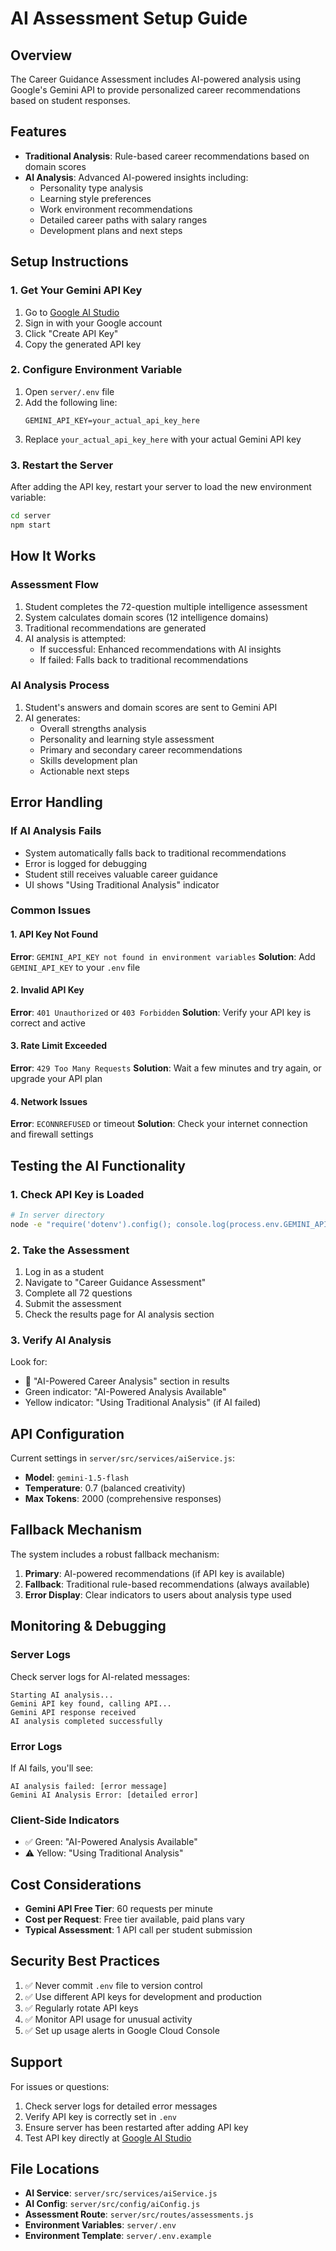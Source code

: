 # AI Assessment Setup Guide

## Overview
The Career Guidance Assessment includes AI-powered analysis using Google's Gemini API to provide personalized career recommendations based on student responses.

## Features
- **Traditional Analysis**: Rule-based career recommendations based on domain scores
- **AI Analysis**: Advanced AI-powered insights including:
  - Personality type analysis
  - Learning style preferences
  - Work environment recommendations
  - Detailed career paths with salary ranges
  - Development plans and next steps

## Setup Instructions

### 1. Get Your Gemini API Key
1. Go to [Google AI Studio](https://aistudio.google.com/app/apikey)
2. Sign in with your Google account
3. Click "Create API Key"
4. Copy the generated API key

### 2. Configure Environment Variable
1. Open `server/.env` file
2. Add the following line:
   ```
   GEMINI_API_KEY=your_actual_api_key_here
   ```
3. Replace `your_actual_api_key_here` with your actual Gemini API key

### 3. Restart the Server
After adding the API key, restart your server to load the new environment variable:
```bash
cd server
npm start
```

## How It Works

### Assessment Flow
1. Student completes the 72-question multiple intelligence assessment
2. System calculates domain scores (12 intelligence domains)
3. Traditional recommendations are generated
4. AI analysis is attempted:
   - If successful: Enhanced recommendations with AI insights
   - If failed: Falls back to traditional recommendations

### AI Analysis Process
1. Student's answers and domain scores are sent to Gemini API
2. AI generates:
   - Overall strengths analysis
   - Personality and learning style assessment
   - Primary and secondary career recommendations
   - Skills development plan
   - Actionable next steps

## Error Handling

### If AI Analysis Fails
- System automatically falls back to traditional recommendations
- Error is logged for debugging
- Student still receives valuable career guidance
- UI shows "Using Traditional Analysis" indicator

### Common Issues

#### 1. API Key Not Found
**Error**: `GEMINI_API_KEY not found in environment variables`
**Solution**: Add `GEMINI_API_KEY` to your `.env` file

#### 2. Invalid API Key
**Error**: `401 Unauthorized` or `403 Forbidden`
**Solution**: Verify your API key is correct and active

#### 3. Rate Limit Exceeded
**Error**: `429 Too Many Requests`
**Solution**: Wait a few minutes and try again, or upgrade your API plan

#### 4. Network Issues
**Error**: `ECONNREFUSED` or timeout
**Solution**: Check your internet connection and firewall settings

## Testing the AI Functionality

### 1. Check API Key is Loaded
```bash
# In server directory
node -e "require('dotenv').config(); console.log(process.env.GEMINI_API_KEY ? 'API Key found' : 'API Key missing')"
```

### 2. Take the Assessment
1. Log in as a student
2. Navigate to "Career Guidance Assessment"
3. Complete all 72 questions
4. Submit the assessment
5. Check the results page for AI analysis section

### 3. Verify AI Analysis
Look for:
- 🤖 "AI-Powered Career Analysis" section in results
- Green indicator: "AI-Powered Analysis Available"
- Yellow indicator: "Using Traditional Analysis" (if AI failed)

## API Configuration

Current settings in `server/src/services/aiService.js`:
- **Model**: `gemini-1.5-flash`
- **Temperature**: 0.7 (balanced creativity)
- **Max Tokens**: 2000 (comprehensive responses)

## Fallback Mechanism

The system includes a robust fallback mechanism:
1. **Primary**: AI-powered recommendations (if API key is available)
2. **Fallback**: Traditional rule-based recommendations (always available)
3. **Error Display**: Clear indicators to users about analysis type used

## Monitoring & Debugging

### Server Logs
Check server logs for AI-related messages:
```
Starting AI analysis...
Gemini API key found, calling API...
Gemini API response received
AI analysis completed successfully
```

### Error Logs
If AI fails, you'll see:
```
AI analysis failed: [error message]
Gemini AI Analysis Error: [detailed error]
```

### Client-Side Indicators
- ✅ Green: "AI-Powered Analysis Available"
- ⚠️ Yellow: "Using Traditional Analysis"

## Cost Considerations

- **Gemini API Free Tier**: 60 requests per minute
- **Cost per Request**: Free tier available, paid plans vary
- **Typical Assessment**: 1 API call per student submission

## Security Best Practices

1. ✅ Never commit `.env` file to version control
2. ✅ Use different API keys for development and production
3. ✅ Regularly rotate API keys
4. ✅ Monitor API usage for unusual activity
5. ✅ Set up usage alerts in Google Cloud Console

## Support

For issues or questions:
1. Check server logs for detailed error messages
2. Verify API key is correctly set in `.env`
3. Ensure server has been restarted after adding API key
4. Test API key directly at [Google AI Studio](https://aistudio.google.com/)

## File Locations

- **AI Service**: `server/src/services/aiService.js`
- **AI Config**: `server/src/config/aiConfig.js`
- **Assessment Route**: `server/src/routes/assessments.js`
- **Environment Variables**: `server/.env`
- **Environment Template**: `server/.env.example`
